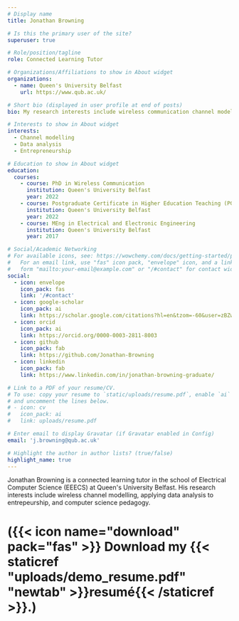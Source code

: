 ```yaml
---
# Display name
title: Jonathan Browning

# Is this the primary user of the site?
superuser: true

# Role/position/tagline
role: Connected Learning Tutor

# Organizations/Affiliations to show in About widget
organizations:
  - name: Queen's University Belfast
    url: https://www.qub.ac.uk/

# Short bio (displayed in user profile at end of posts)
bio: My research interests include wireless communication channel modelling, data analysis, and entrepreneurship.

# Interests to show in About widget
interests:
  - Channel modelling
  - Data analysis
  - Entrepreneurship

# Education to show in About widget
education:
  courses:
    - course: PhD in Wireless Communication
      institution: Queen's University Belfast
      year: 2022
    - course: Postgraduate Certificate in Higher Education Teaching (PGCHET)
      institution: Queen's University Belfast
      year: 2022
    - course: MEng in Electrical and Electronic Engineering
      institution: Queen's University Belfast
      year: 2017

# Social/Academic Networking
# For available icons, see: https://wowchemy.com/docs/getting-started/page-builder/#icons
#   For an email link, use "fas" icon pack, "envelope" icon, and a link in the
#   form "mailto:your-email@example.com" or "/#contact" for contact widget.
social:
  - icon: envelope
    icon_pack: fas
    link: '/#contact'
  - icon: google-scholar
    icon_pack: ai
    link: https://scholar.google.com/citations?hl=en&tzom=-60&user=zBZwzLkAAAAJ
  - icon: orcid
    icon_pack: ai
    link: https://orcid.org/0000-0003-2811-8003
  - icon: github
    icon_pack: fab
    link: https://github.com/Jonathan-Browning
  - icon: linkedin
    icon_pack: fab
    link: https://www.linkedin.com/in/jonathan-browning-graduate/

# Link to a PDF of your resume/CV.
# To use: copy your resume to `static/uploads/resume.pdf`, enable `ai` icons in `params.toml`,
# and uncomment the lines below.
# - icon: cv
#   icon_pack: ai
#   link: uploads/resume.pdf

# Enter email to display Gravatar (if Gravatar enabled in Config)
email: 'j.browning@qub.ac.uk'

# Highlight the author in author lists? (true/false)
highlight_name: true
---
```


Jonathan Browning is a connected learning tutor in the school of Electrical Computer Science (EEECS) at Queen's University Belfast. His research interests include wireless channel modelling, applying data analysis to entrepeurship, and computer science pedagogy.

# ({{< icon name="download" pack="fas" >}} Download my {{< staticref "uploads/demo_resume.pdf" "newtab" >}}resumé{{< /staticref >}}.)
